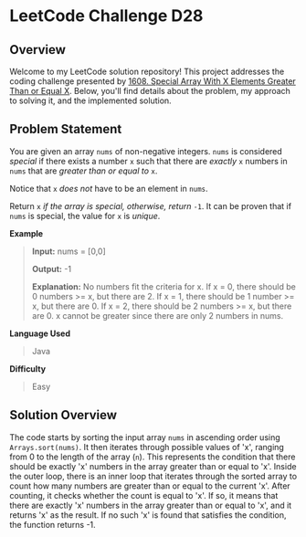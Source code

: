 
# LeetCode Challenge D28

## Overview

Welcome to my LeetCode solution repository! This project addresses the coding challenge presented by [1608. Special Array With X Elements Greater Than or Equal X](https://leetcode.com/problems/special-array-with-x-elements-greater-than-or-equal-x/). Below, you'll find details about the problem, my approach to solving it, and the implemented solution.

## Problem Statement


You are given an array  `nums`  of non-negative integers.  `nums`  is considered  *special*  if there exists a number  `x`  such that there are  *exactly*  `x`  numbers in  `nums`  that are  *greater than or equal to*  `x`.

Notice that  `x`  *does not*  have to be an element in  `nums`.

Return  `x`  _if the array is  *special*, otherwise, return_ `-1`. It can be proven that if  `nums`  is special, the value for  `x`  is  *unique*.

**Example**
> **Input:** nums = [0,0]
> 
> **Output:** -1
> 
> **Explanation:**
> No numbers fit the criteria for x. If x = 0, there should be 0 numbers >= x, but there are 2. 
> If x = 1, there should be 1 number >= x, but there are 0. 
> If x = 2, there should be 2 numbers >= x, but there are 0. x cannot be greater since there are only 2 numbers in nums.

**Language Used**
> Java

**Difficulty**
> Easy

## Solution Overview
The code starts by sorting the input array `nums` in ascending order using `Arrays.sort(nums)`. It then iterates through possible values of 'x', ranging from 0 to the length of the array (`n`). This represents the condition that there should be exactly 'x' numbers in the array greater than or equal to 'x'. Inside the outer loop, there is an inner loop that iterates through the sorted array to count how many numbers are greater than or equal to the current 'x'. After counting, it checks whether the count is equal to 'x'. If so, it means that there are exactly 'x' numbers in the array greater than or equal to 'x', and it returns 'x' as the result. If no such 'x' is found that satisfies the condition, the function returns -1.
